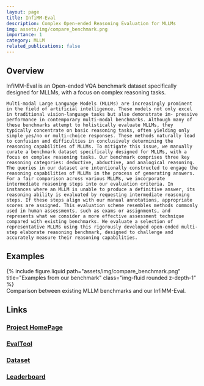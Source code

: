 ```yaml
---
layout: page
title: InfiMM-Eval
description: Complex Open-ended Reasoning Evaluation for MLLMs
img: assets/img/compare_benchmark.png
importance: 1
category: MLLM
related_publications: false
---
```


## Overview
InfiMM-Eval is an Open-ended VQA benchmark dataset specifically designed for MLLMs, with a focus on complex reasoning tasks.

```Multi-modal Large Language Models (MLLMs) are increasingly prominent in the field of artificial intelligence. These models not only excel in traditional vision-language tasks but also demonstrate im- pressive performance in contemporary multi-modal benchmarks. Although many of these benchmarks attempt to holistically evaluate MLLMs, they typically concentrate on basic reasoning tasks, often yielding only simple yes/no or multi-choice responses. These methods naturally lead to confusion and difficulties in conclusively determining the reasoning capabilities of MLLMs. To mitigate this issue, we manually curate a benchmark dataset specifically designed for MLLMs, with a focus on complex reasoning tasks. Our benchmark comprises three key reasoning categories: deductive, abductive, and analogical reasoning. The queries in our dataset are intentionally constructed to engage the reasoning capabilities of MLLMs in the process of generating answers. For a fair comparison across various MLLMs, we incorporate intermediate reasoning steps into our evaluation criteria. In instances where an MLLM is unable to produce a definitive answer, its reasoning ability is evaluated by requesting intermediate reasoning steps. If these steps align with our manual annotations, appropriate scores are assigned. This evaluation scheme resembles methods commonly used in human assessments, such as exams or assignments, and represents what we consider a more effective assessment technique compared with existing benchmarks. We evaluate a selection of representative MLLMs using this rigorously developed open-ended multi-step elaborate reasoning benchmark, designed to challenge and accurately measure their reasoning capabilities.```
    

## Examples

<div class="row">
    <div class="col-sm mt-3 mt-md-0">
        {% include figure.liquid path="assets/img/compare_benchmark.png" title="Examples from our benchmark" class="img-fluid rounded z-depth-1" %}
    </div>
</div>
<div class="caption">
    Comparison between existing MLLM benchmarks and our InfiMM-Eval.
</div>

## Links

### [Project HomePage](https://infimm.github.io/InfiMM-Eval/)
### [EvalTool](https://github.com/InfiMM/InfiMM-Eval-Tool)
### [Dataset](https://huggingface.co/datasets/Infi-MM/InfiMM-Eval)
### [Leaderboard](https://paperswithcode.com/sota/visual-question-answering-vqa-on-core-mm)
